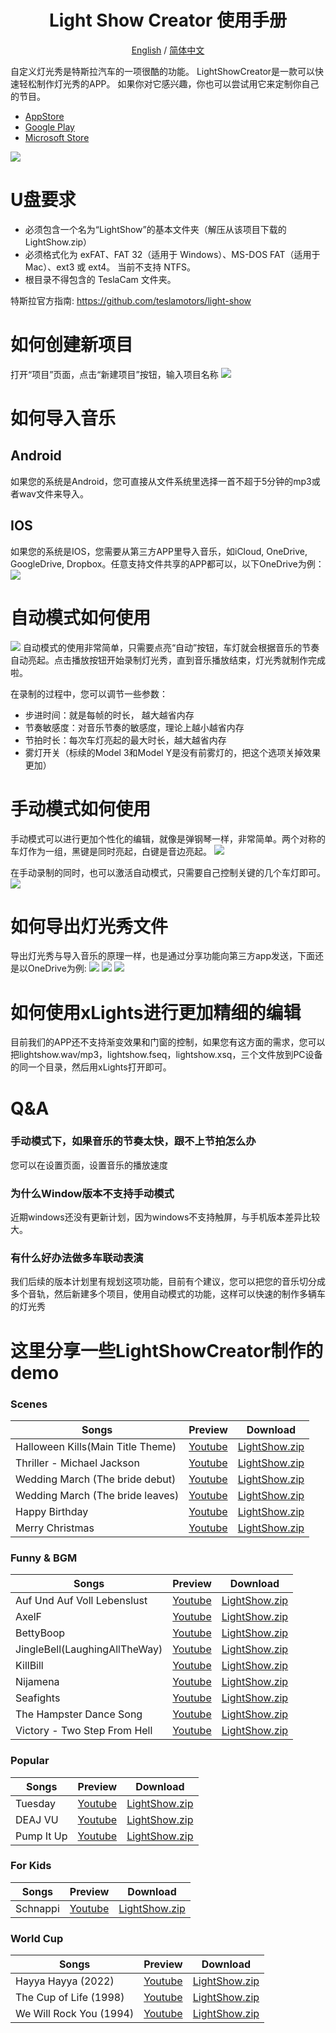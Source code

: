 <h1 align="center"/>Light Show Creator 使用手册</h1>
<p align="center">
	<a href="./README.md">English</a>
	/
    <a href="./README-zh.md">简体中文</a>
</p>

自定义灯光秀是特斯拉汽车的一项很酷的功能。 LightShowCreator是一款可以快速轻松制作灯光秀的APP。 如果你对它感兴趣，你也可以尝试用它来定制你自己的节目。
+ [AppStore](https://apps.apple.com/us/app/light-show-creator/id6446385602)
+ [Google Play](https://play.google.com/store/apps/details?id=com.coding1024.tslshow)
+ [Microsoft Store](https://www.microsoft.com/store/productId/9PL28B7M856D)

![](Images/preview.gif)

# U盘要求
+ 必须包含一个名为“LightShow”的基本文件夹（解压从该项目下载的 LightShow.zip）
+ 必须格式化为 exFAT、FAT 32（适用于 Windows）、MS-DOS FAT（适用于 Mac）、ext3 或 ext4。 当前不支持 NTFS。
+ 根目录不得包含的 TeslaCam 文件夹。

特斯拉官方指南: https://github.com/teslamotors/light-show

# 如何创建新项目
打开“项目”页面，点击“新建项目”按钮，输入项目名称
![](Images/new-project.png)

# 如何导入音乐
## Android
如果您的系统是Android，您可直接从文件系统里选择一首不超于5分钟的mp3或者wav文件来导入。

## IOS
如果您的系统是IOS，您需要从第三方APP里导入音乐，如iCloud, OneDrive, GoogleDrive, Dropbox。任意支持文件共享的APP都可以，以下OneDrive为例：
![](Images/import01.png)

# 自动模式如何使用
![](Images/auto.png)
自动模式的使用非常简单，只需要点亮“自动”按钮，车灯就会根据音乐的节奏自动亮起。点击播放按钮开始录制灯光秀，直到音乐播放结束，灯光秀就制作完成啦。

在录制的过程中，您可以调节一些参数：
+ 步进时间：就是每帧的时长， 越大越省内存
+ 节奏敏感度：对音乐节奏的敏感度，理论上越小越省内存
+ 节拍时长：每次车灯亮起的最大时长，越大越省内存
+ 雾灯开关（标续的Model 3和Model Y是没有前雾灯的，把这个选项关掉效果更加）

# 手动模式如何使用
手动模式可以进行更加个性化的编辑，就像是弹钢琴一样，非常简单。两个对称的车灯作为一组，黑键是同时亮起，白键是音边亮起。
![](Images/manual01.png)

在手动录制的同时，也可以激活自动模式，只需要自己控制关键的几个车灯即可。
![](Images/manual02.png)

# 如何导出灯光秀文件
导出灯光秀与导入音乐的原理一样，也是通过分享功能向第三方app发送，下面还是以OneDrive为例:
![](Images/export01.png)
![](Images/export02.png)
![](Images/export03.png)


# 如何使用xLights进行更加精细的编辑
目前我们的APP还不支持渐变效果和门窗的控制，如果您有这方面的需求，您可以把lightshow.wav/mp3，lightshow.fseq，lightshow.xsq，三个文件放到PC设备的同一个目录，然后用xLights打开即可。

# Q&A
### 手动模式下，如果音乐的节奏太快，跟不上节拍怎么办
您可以在设置页面，设置音乐的播放速度

### 为什么Window版本不支持手动模式
近期windows还没有更新计划，因为windows不支持触屏，与手机版本差异比较大。

### 有什么好办法做多车联动表演
我们后续的版本计划里有规划这项功能，目前有个建议，您可以把您的音乐切分成多个音轨，然后新建多个项目，使用自动模式的功能，这样可以快速的制作多辆车的灯光秀

# 这里分享一些LightShowCreator制作的demo

### Scenes
|Songs|Preview|Download|
|---|---|---|
|Halloween Kills(Main Title Theme)|[Youtube](https://youtu.be/EEkjOqiCXso)|[LightShow.zip](Scenes/HalloweenKills/LightShow.zip)|
|Thriller - Michael Jackson|[Youtube](https://youtu.be/DHbQ05eTug8)|[LightShow.zip](Scenes/Thriller/LightShow.zip)|
|Wedding March (The bride debut)|[Youtube](https://youtu.be/iakQSEtRHS8)|[LightShow.zip](Scenes/Wedding1/LightShow.zip)|
|Wedding March (The bride leaves)|[Youtube](https://youtu.be/Gn86WnPEw6o)|[LightShow.zip](Scenes/Wedding2/LightShow.zip)|
|Happy Birthday|[Youtube](https://youtu.be/c4l5BWJmnm8)|[LightShow.zip](Scenes/HappyBirthday/LightShow.zip)|
|Merry Christmas|[Youtube](https://youtu.be/pC14N6Z2QZY)|[LightShow.zip](Scenes/MerryChristmas/LightShow.zip)|

### Funny & BGM
|Songs|Preview|Download|
|---|---|---|
|Auf Und Auf Voll Lebenslust|[Youtube](https://youtu.be/QG7xRLSWCg0)|[LightShow.zip](Funny&BGM/AufUndAufVollLebenslust/LightShow.zip)|
|AxelF|[Youtube](https://youtu.be/2tdLb02Y96o)|[LightShow.zip](Funny&BGM/AxelF/LightShow.zip)|
|BettyBoop|[Youtube](https://youtu.be/H2x7Mawssjo)|[LightShow.zip](Funny&BGM/BettyBoop/LightShow.zip)|
|JingleBell(LaughingAllTheWay)|[Youtube](https://youtu.be/J-K50W4beiU)|[LightShow.zip](Funny&BGM/JingleBell(LaughingAllTheWay)/LightShow.zip)|
|KillBill|[Youtube](https://youtu.be/6oPdOL5JQ6g)|[LightShow.zip](Funny&BGM/KillBill/LightShow.zip)|
|Nijamena|[Youtube](https://youtu.be/3vFTLrvxN0A)|[LightShow.zip](Funny&BGM/Nijamena/LightShow.zip)|
|Seafights|[Youtube](https://youtu.be/5yDf8Ge_mEE)|[LightShow.zip](Funny&BGM/Seafights/LightShow.zip)|
|The Hampster Dance Song|[Youtube](https://youtu.be/Nl9QJFfxf2Y)|[LightShow.zip](Funny&BGM/TheHampsterDanceSong/LightShow.zip)|
|Victory - Two Step From Hell | [Youtube](https://youtu.be/JfHDj0td7Y8)|[LightShow.zip](Funny&BGM/Vectory/LightShow.zip)

### Popular
|Songs|Preview|Download|
|---|---|---|
|Tuesday|[Youtube](https://youtu.be/dwjc0wLnCfQ)|[LightShow.zip](Popular/Tuesday/LightShow.zip)|
|DEAJ VU|[Youtube](https://youtu.be/dvio49U2RhE)|[LightShow.zip](Popular/DEJA%20VU/LightShow.zip)
|Pump It Up|[Youtube](https://youtu.be/G-VYmN47iyo)|[LightShow.zip](Popular/PumpItUp/LightShow.zip)

### For Kids
|Songs|Preview|Download|
|---|---|---|
|Schnappi|[Youtube](https://youtu.be/b-RGHncYe1Q)|[LightShow.zip](ForKids/Schnappi/LightShow.zip)|

### World Cup
|Songs|Preview|Download|
|---|---|---|
|Hayya Hayya (2022)|[Youtube](https://youtu.be/RpJeS3fIH1s)|[LightShow.zip](WorldCup/HayyaHayya/LightShow.zip)|
|The Cup of Life (1998)|[Youtube](https://youtu.be/cqOPomTxMpo)|[LightShow.zip](WorldCup/TheCupOfLife/LightShow.zip)|
|We Will Rock You (1994)|[Youtube](https://youtu.be/zCorVvQh99k)|[LightShow.zip](WorldCup/WeWillRockYou/LightShow.zip)|
